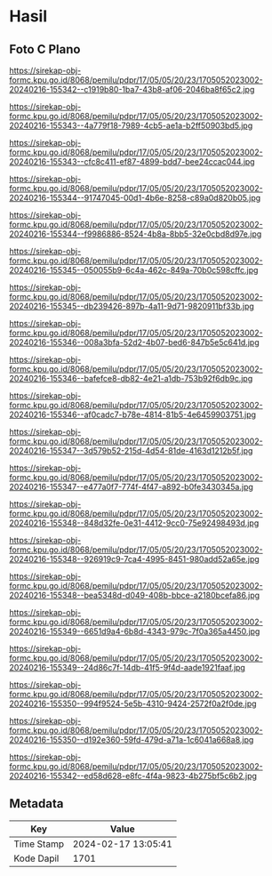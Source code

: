 # Hasil

## Foto C Plano

https://sirekap-obj-formc.kpu.go.id/8068/pemilu/pdpr/17/05/05/20/23/1705052023002-20240216-155342--c1919b80-1ba7-43b8-af06-2046ba8f65c2.jpg

https://sirekap-obj-formc.kpu.go.id/8068/pemilu/pdpr/17/05/05/20/23/1705052023002-20240216-155343--4a779f18-7989-4cb5-ae1a-b2ff50903bd5.jpg

https://sirekap-obj-formc.kpu.go.id/8068/pemilu/pdpr/17/05/05/20/23/1705052023002-20240216-155343--cfc8c411-ef87-4899-bdd7-bee24ccac044.jpg

https://sirekap-obj-formc.kpu.go.id/8068/pemilu/pdpr/17/05/05/20/23/1705052023002-20240216-155344--91747045-00d1-4b6e-8258-c89a0d820b05.jpg

https://sirekap-obj-formc.kpu.go.id/8068/pemilu/pdpr/17/05/05/20/23/1705052023002-20240216-155344--f9986886-8524-4b8a-8bb5-32e0cbd8d97e.jpg

https://sirekap-obj-formc.kpu.go.id/8068/pemilu/pdpr/17/05/05/20/23/1705052023002-20240216-155345--050055b9-6c4a-462c-849a-70b0c598cffc.jpg

https://sirekap-obj-formc.kpu.go.id/8068/pemilu/pdpr/17/05/05/20/23/1705052023002-20240216-155345--db239426-897b-4a11-9d71-9820911bf33b.jpg

https://sirekap-obj-formc.kpu.go.id/8068/pemilu/pdpr/17/05/05/20/23/1705052023002-20240216-155346--008a3bfa-52d2-4b07-bed6-847b5e5c641d.jpg

https://sirekap-obj-formc.kpu.go.id/8068/pemilu/pdpr/17/05/05/20/23/1705052023002-20240216-155346--bafefce8-db82-4e21-a1db-753b92f6db9c.jpg

https://sirekap-obj-formc.kpu.go.id/8068/pemilu/pdpr/17/05/05/20/23/1705052023002-20240216-155346--af0cadc7-b78e-4814-81b5-4e6459903751.jpg

https://sirekap-obj-formc.kpu.go.id/8068/pemilu/pdpr/17/05/05/20/23/1705052023002-20240216-155347--3d579b52-215d-4d54-81de-4163d1212b5f.jpg

https://sirekap-obj-formc.kpu.go.id/8068/pemilu/pdpr/17/05/05/20/23/1705052023002-20240216-155347--e477a0f7-774f-4f47-a892-b0fe3430345a.jpg

https://sirekap-obj-formc.kpu.go.id/8068/pemilu/pdpr/17/05/05/20/23/1705052023002-20240216-155348--848d32fe-0e31-4412-9cc0-75e92498493d.jpg

https://sirekap-obj-formc.kpu.go.id/8068/pemilu/pdpr/17/05/05/20/23/1705052023002-20240216-155348--926919c9-7ca4-4995-8451-980add52a65e.jpg

https://sirekap-obj-formc.kpu.go.id/8068/pemilu/pdpr/17/05/05/20/23/1705052023002-20240216-155348--bea5348d-d049-408b-bbce-a2180bcefa86.jpg

https://sirekap-obj-formc.kpu.go.id/8068/pemilu/pdpr/17/05/05/20/23/1705052023002-20240216-155349--6651d9a4-6b8d-4343-979c-7f0a365a4450.jpg

https://sirekap-obj-formc.kpu.go.id/8068/pemilu/pdpr/17/05/05/20/23/1705052023002-20240216-155349--24d86c7f-14db-41f5-9f4d-aade1921faaf.jpg

https://sirekap-obj-formc.kpu.go.id/8068/pemilu/pdpr/17/05/05/20/23/1705052023002-20240216-155350--994f9524-5e5b-4310-9424-2572f0a2f0de.jpg

https://sirekap-obj-formc.kpu.go.id/8068/pemilu/pdpr/17/05/05/20/23/1705052023002-20240216-155350--d192e360-59fd-479d-a71a-1c6041a668a8.jpg

https://sirekap-obj-formc.kpu.go.id/8068/pemilu/pdpr/17/05/05/20/23/1705052023002-20240216-155342--ed58d628-e8fc-4f4a-9823-4b275bf5c6b2.jpg


## Metadata

| Key        | Value               |
| ---------- | ------------------- |
| Time Stamp | 2024-02-17 13:05:41 |
| Kode Dapil | 1701                |



